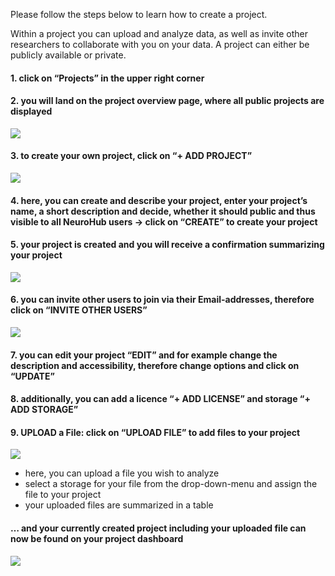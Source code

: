 Please follow the steps below to learn how to create a project.


Within a project you can upload and analyze data, as well as invite other researchers to collaborate with you on your data. 
A project can either be publicly available or private.

#### 1. click on “**Projects**” in the upper right corner 

#### 2. you will land on the project overview page, where all public projects are displayed 

![](https://github.com/neurohub/neurohub_documentation/blob/master/images/project_dashboard.png)

#### 3. to create your own project, click on “**+ ADD PROJECT**”  

![](https://github.com/neurohub/neurohub_documentation/blob/master/images/add_project2.png)

#### 4. here, you can create and describe your project, enter your project’s name, a short description and decide, whether it should public and thus visible to all NeuroHub users → click on “****CREATE****” to create your project 

#### 5. your project is created and you will receive a confirmation summarizing your project

![](https://github.com/neurohub/neurohub_documentation/blob/master/images/project_success.png)


#### 6. you can invite other users to join via their Email-addresses, therefore click on “INVITE OTHER USERS”

![](https://github.com/neurohub/neurohub_documentation/blob/master/images/project_invite.png)

#### 7. you can edit your project “**EDIT**” and for example change the description and accessibility, therefore change options and click on “UPDATE”

#### 8. additionally, you can add a licence “**+ ADD LICENSE**” and storage “**+ ADD STORAGE**” 


#### 9. **UPLOAD** a File: click on “UPLOAD FILE” to add files to your project

![](https://github.com/neurohub/neurohub_documentation/blob/master/images/upload_1eng.png)
   * here, you can upload a file you wish to analyze
   * select a storage for your file from the drop-down-menu and assign the file to your project
   * your uploaded files are summarized in a table


#### … and your currently created project including your uploaded file can now be found on your project dashboard

![](https://github.com/neurohub/neurohub_documentation/blob/master/images/project_dashboard_test.png)


